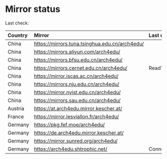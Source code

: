 <script src="./time.js"></script>
# Mirror status
Last check: <script type="text/javascript">localize(1755242703.8431964);</script>

|Country|Mirror|Last update|
|:------|:-----|:----------|
|China|https://mirrors.tuna.tsinghua.edu.cn/arch4edu/|<script type="text/javascript">localize(1755197383);</script>|
|China|https://mirrors.aliyun.com/arch4edu/|<script type="text/javascript">localize(1755197383);</script>|
|China|https://mirrors.bfsu.edu.cn/arch4edu/|<script type="text/javascript">localize(1755197383);</script>|
|China|https://mirrors.cernet.edu.cn/arch4edu/|ReadTimeout|
|China|https://mirror.iscas.ac.cn/arch4edu/|<script type="text/javascript">localize(1755197383);</script>|
|China|https://mirrors.nju.edu.cn/arch4edu/|<script type="text/javascript">localize(1755197383);</script>|
|China|https://mirror.nyist.edu.cn/arch4edu/|<script type="text/javascript">localize(1755197383);</script>|
|China|https://mirrors.sau.edu.cn/arch4edu/|<script type="text/javascript">localize(1755110829);</script>|
|Austria|https://at.arch4edu.mirror.kescher.at/|<script type="text/javascript">localize(1755197383);</script>|
|France|https://mirror.lesviallon.fr/arch4edu/|<script type="text/javascript">localize(1755197383);</script>|
|Germany|https://pkg.fef.moe/arch4edu/|<script type="text/javascript">localize(1755197383);</script>|
|Germany|https://de.arch4edu.mirror.kescher.at/|<script type="text/javascript">localize(1755197383);</script>|
|Germany|https://mirror.sunred.org/arch4edu/|<script type="text/javascript">localize(1755197383);</script>|
|Germany|https://arch4edu.shtrophic.net/|ConnectionError|

<script src="./tablefilter/tablefilter.js"></script>
<script src="./table.js"></script>